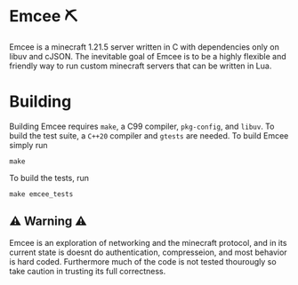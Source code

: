 # Emcee ⛏️

Emcee is a minecraft 1.21.5 server written in C with dependencies only on libuv and cJSON. The inevitable goal of Emcee is to be a highly flexible and friendly way to run custom minecraft servers that can be written in Lua.

# Building

Building Emcee requires `make`, a C99 compiler, `pkg-config`, and `libuv`. To build the test suite, a `C++20` compiler and `gtests` are needed. To build Emcee simply run
```
make
```

To build the tests, run
```
make emcee_tests
```

## ⚠️ Warning ⚠️
Emcee is an exploration of networking and the minecraft protocol, and in its current state is doesnt do authentication, compresseion, and most behavior is hard coded. Furthermore much of the code is not tested thourougly so take caution in trusting its full correctness.
